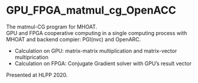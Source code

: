 # GPU_FPGA_matmul_cg_OpenACC
The matmul-CG program for MHOAT.  
GPU and FPGA cooperative computing in a single computing process with MHOAT and backend compier: PGI(nvc) and OpenARC.

- Calculation on GPU:  matrix-matrix multiplication and matrix-vector multiprication
- Calculation on FPGA: Conjugate Gradient solver with GPU’s result vector

Presented at HLPP 2020.